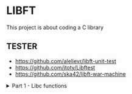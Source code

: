 # LIBFT
This project is about coding a C library

## TESTER
- https://github.com/alelievr/libft-unit-test
- https://github.com/jtoty/Libftest
- https://github.com/ska42/libft-war-machine 

<details>
<summary>Part 1 - Libc functions</summary>
```c
#include <ctype.h>
```
</details>
